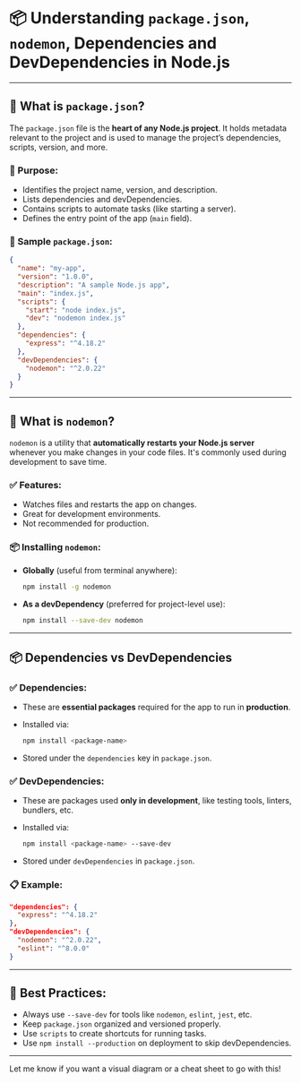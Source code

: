 # 📦 Understanding `package.json`, `nodemon`, Dependencies and DevDependencies in Node.js

---

## 📄 What is `package.json`?

The `package.json` file is the **heart of any Node.js project**. It holds metadata relevant to the project and is used to manage the project’s dependencies, scripts, version, and more.

### 🧠 Purpose:

* Identifies the project name, version, and description.
* Lists dependencies and devDependencies.
* Contains scripts to automate tasks (like starting a server).
* Defines the entry point of the app (`main` field).

### 📝 Sample `package.json`:

```json
{
  "name": "my-app",
  "version": "1.0.0",
  "description": "A sample Node.js app",
  "main": "index.js",
  "scripts": {
    "start": "node index.js",
    "dev": "nodemon index.js"
  },
  "dependencies": {
    "express": "^4.18.2"
  },
  "devDependencies": {
    "nodemon": "^2.0.22"
  }
}
```

---

## 🔁 What is `nodemon`?

`nodemon` is a utility that **automatically restarts your Node.js server** whenever you make changes in your code files. It's commonly used during development to save time.

### ✅ Features:

* Watches files and restarts the app on changes.
* Great for development environments.
* Not recommended for production.

### 📦 Installing `nodemon`:

* **Globally** (useful from terminal anywhere):

  ```bash
  npm install -g nodemon
  ```
* **As a devDependency** (preferred for project-level use):

  ```bash
  npm install --save-dev nodemon
  ```

---

## 📦 Dependencies vs DevDependencies

### ✅ Dependencies:

* These are **essential packages** required for the app to run in **production**.
* Installed via:

  ```bash
  npm install <package-name>
  ```
* Stored under the `dependencies` key in `package.json`.

### ✅ DevDependencies:

* These are packages used **only in development**, like testing tools, linters, bundlers, etc.
* Installed via:

  ```bash
  npm install <package-name> --save-dev
  ```
* Stored under `devDependencies` in `package.json`.

### 📋 Example:

```json
"dependencies": {
  "express": "^4.18.2"
},
"devDependencies": {
  "nodemon": "^2.0.22",
  "eslint": "^8.0.0"
}
```

---

## 🚀 Best Practices:

* Always use `--save-dev` for tools like `nodemon`, `eslint`, `jest`, etc.
* Keep `package.json` organized and versioned properly.
* Use `scripts` to create shortcuts for running tasks.
* Use `npm install --production` on deployment to skip devDependencies.

---

Let me know if you want a visual diagram or a cheat sheet to go with this!
